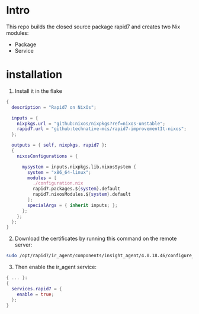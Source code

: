 # Intro

This repo builds the closed source package rapid7 and creates two Nix modules:
- Package
- Service



# installation

1. Install it in the flake
```nix
{
  description = "Rapid7 on NixOs";

  inputs = {
    nixpkgs.url = "github:nixos/nixpkgs?ref=nixos-unstable";
    rapid7.url = "github:technative-mcs/rapid7-improvementIt-nixos";
  };

  outputs = { self, nixpkgs, rapid7 }:
  {
    nixosConfigurations = {

      mysystem = inputs.nixpkgs.lib.nixosSystem {
        system = "x86_64-linux";
        modules = [
          ./configuration.nix
          rapid7.packages.${system}.default
          rapid7.nixosModules.${system}.default
        ];
        specialArgs = { inherit inputs; };
      };
    };
  };
}
```

2. Download the certificates by running this command on the remote server:
```bash
sudo /opt/rapid7/ir_agent/components/insight_agent/4.0.18.46/configure_agent.sh --token=<specifiy-token-here> -v --start --no_version_check
```

3. Then enable the ir_agent service:
```nix
{ ... }:
{
  services.rapid7 = {
    enable = true;
  };
}
```
